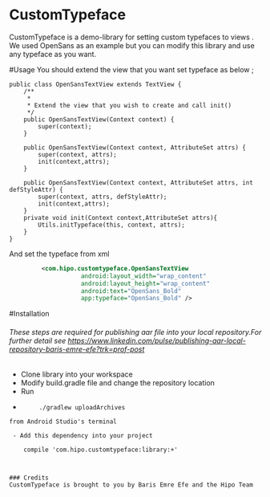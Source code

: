 # CustomTypeface

CustomTypeface is a demo-library for setting custom typefaces to views . We used OpenSans as an example but you can modify this library and use any typeface as you want.



#Usage
You should extend the view that you want set typeface as below ;

```
public class OpenSansTextView extends TextView {
    /**
     *
     * Extend the view that you wish to create and call init()
     */
    public OpenSansTextView(Context context) {
        super(context);
    }

    public OpenSansTextView(Context context, AttributeSet attrs) {
        super(context, attrs);
        init(context,attrs);
    }

    public OpenSansTextView(Context context, AttributeSet attrs, int defStyleAttr) {
        super(context, attrs, defStyleAttr);
        init(context,attrs);
    }
    private void init(Context context,AttributeSet attrs){
        Utils.initTypeface(this, context, attrs);
    }
}
```

And set the typeface from xml
``` xml
         <com.hipo.customtypeface.OpenSansTextView
                    android:layout_width="wrap_content"
                    android:layout_height="wrap_content"
                    android:text="OpenSans_Bold"
                    app:typeface="OpenSans_Bold" />
```

#Installation
###### These steps are required for publishing aar file into your local repository.For further detail see https://www.linkedin.com/pulse/publishing-aar-local-repository-baris-emre-efe?trk=prof-post
 - Clone library into your workspace
 - Modify build.gradle file and change the repository location
 - Run
 - ```sh
        ./gradlew uploadArchives
```
from Android Studio's terminal

 - Add this dependency into your project
   ```
        compile 'com.hipo.customtypeface:library:+'
```


### Credits
CustomTypeface is brought to you by Baris Emre Efe and the Hipo Team


